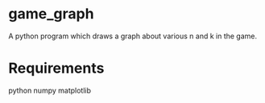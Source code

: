 # game_graph

A python program which draws a graph about various n and k in the game.

# Requirements

python
numpy
matplotlib
